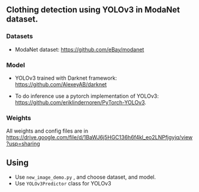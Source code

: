 ## Clothing detection using YOLOv3 in ModaNet dataset.

### Datasets

- ModaNet dataset: https://github.com/eBay/modanet

### Model

- YOLOv3 trained with Darknet framework: https://github.com/AlexeyAB/darknet

- To do inference use a pytorch implementation of YOLOv3: https://github.com/eriklindernoren/PyTorch-YOLOv3.

### Weights

All weights and config files are in https://drive.google.com/file/d/1BaWJ6j5HGC136h6f4kl_eo2LNPfjgyjq/view?usp=sharing

## Using

- Use <code>new_image_demo.py</code> , and choose dataset, and model. 
- Use <code>YOLOv3Predictor</code> class for YOLOv3 
